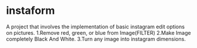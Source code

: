 # instaform
A project that involves the implementation of basic instagram edit options on pictures.
1.Remove red, green, or blue from Image(FILTER)
2.Make Image completely Black And White.
3.Turn any image into instagram dimensions.
